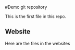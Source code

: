 #Demo git repository

This is the first file in this repo.

## Website

Here are the files in the websites